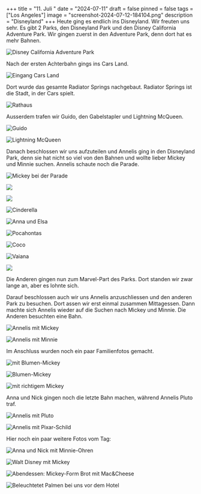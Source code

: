 +++
title = "11. Juli "
date = "2024-07-11"
draft = false
pinned = false
tags = ["Los Angeles"]
image = "screenshot-2024-07-12-184104.png"
description = "Disneyland"
+++
Heute ging es endlich ins Disneyland. Wir freuten uns sehr. Es gibt 2 Parks, den Disneyland Park und den Disney California Adventure Park. Wir gingen zuerst in den Adventure Park, denn dort hat es mehr Bahnen.

![Disney California Adventure Park](screenshot-2024-07-12-185446.png)

Nach der ersten Achterbahn gings ins Cars Land. 

![ Eingang Cars Land](screenshot-2024-07-12-185519.png)

Dort wurde das gesamte Radiator Springs nachgebaut. Radiator Springs ist die Stadt, in der Cars spielt. 

![Rathaus](screenshot-2024-07-12-182544.png)

Ausserdem trafen wir Guido, den Gabelstapler und Lightning McQueen. 

![Guido](screenshot-2024-07-12-182603.png)

![Lightning McQueen](screenshot-2024-07-12-185501.png)

Danach beschlossen wir uns aufzuteilen und Annelis ging in den Disneyland Park, denn sie hat nicht so viel von den Bahnen und wollte lieber Mickey und Minnie suchen. Annelis schaute noch die Parade. 

![Mickey bei der Parade](screenshot-2024-07-12-185440.png)

![](screenshot-2024-07-12-193743.png)

![](screenshot-2024-07-12-193800.png)

![Cinderella](screenshot-2024-07-12-193955.png)

![Anna und Elsa](screenshot-2024-07-12-193937.png)

![Pocahontas](screenshot-2024-07-12-194011.png)

![Coco](screenshot-2024-07-12-193922.png)

![Vaiana](screenshot-2024-07-12-193857.png)

![](screenshot-2024-07-12-193842.png)

Die Anderen gingen nun zum Marvel-Part des Parks. Dort standen wir zwar lange an, aber es lohnte sich. 

Darauf beschlossen auch wir uns Annelis anzuschliessen und den anderen Park zu besuchen. Dort assen wir erst einmal zusammen Mittagessen. Dann machte sich Annelis wieder auf die Suchen nach Mickey und Minnie. Die Anderen besuchten eine Bahn. 

![Annelis mit Mickey](screenshot-2024-07-12-183324.png)

![Annelis mit Minnie](screenshot-2024-07-12-183250.png)

Im Anschluss wurden noch ein paar Familienfotos gemacht. 

![mit Blumen-Mickey](screenshot-2024-07-12-184027.png)

![Blumen-Mickey](screenshot-2024-07-12-184018.png)

![mit richtigem Mickey](screenshot-2024-07-12-184104.png)

Anna und Nick gingen noch die letzte Bahn machen, während Annelis Pluto traf. 

![Annelis mit Pluto](screenshot-2024-07-12-185510.png)

![Annelis mit Pixar-Schild](screenshot-2024-07-12-183629.png)

Hier noch ein paar weitere Fotos vom Tag: 

![Anna und Nick mit Minnie-Ohren](screenshot-2024-07-12-183700.png)

![Walt Disney mit Mickey](screenshot-2024-07-12-182522.png)

![Abendessen: Mickey-Form Brot mit Mac&Cheese](screenshot-2024-07-12-183402.png)

![Beleuchtetet Palmen bei uns vor dem Hotel ](screenshot-2024-07-12-185455.png)